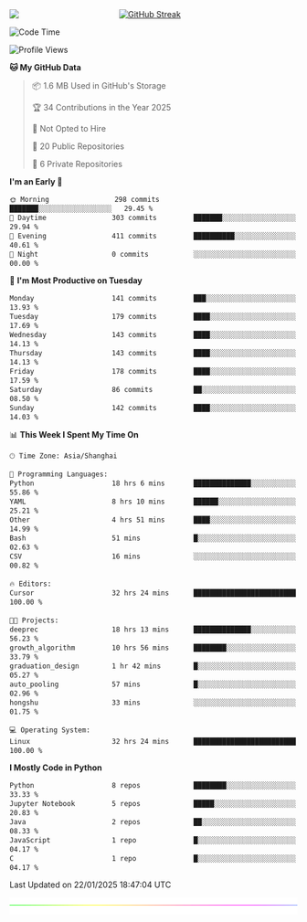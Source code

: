 
<!-- ### Hi there 👋-->
<div>
<!--     <img align="left" src="https://github.com/heartyang520/HeartYang.github.io/blob/main/share/hacker_a.gif?raw=true.gif" width="33%"> -->
<!--       <picture>
    <source media="(prefers-color-scheme: dark)" srcset="https://cdn.jsdelivr.net/gh/sun0225SUN/sun0225SUN/assets/images/coding.gif" />
    <source media="(prefers-color-scheme: light)" srcset="https://cdn.jsdelivr.net/gh/sun0225SUN/sun0225SUN/assets/images/developer.svg" height="225px" />
    <img src="https://cdn.jsdelivr.net/gh/sun0225SUN/sun0225SUN/assets/images/coding.gif" />
  </picture> -->
<!--     <img align="left" src="https://cdn.jsdelivr.net/gh/sun0225SUN/sun0225SUN/assets/images/coding.gif" width="38%"> -->
<!--     <img align="left" src="https://github.com/heartyang520/HeartYang.github.io/blob/main/share/hacker_a.gif?raw=true.gif" width="33%"> -->
    <img align="left" src="https://cdn.jsdelivr.net/gh/sun0225SUN/sun0225SUN/assets/images/coding.gif" width="38%">
    <a href="https://git.io/streak-stats"><img src="https://streak-stats.demolab.com?user=NoyeArk&theme=cobalt&hide_border=true" alt="GitHub Streak" /></a>
</div>  

<!--START_SECTION:waka-->
![Code Time](http://img.shields.io/badge/Code%20Time-95%20hrs%2039%20mins-blue)

![Profile Views](http://img.shields.io/badge/Profile%20Views-2-blue)

**🐱 My GitHub Data** 

> 📦 1.6 MB Used in GitHub's Storage 
 > 
> 🏆 34 Contributions in the Year 2025
 > 
> 🚫 Not Opted to Hire
 > 
> 📜 20 Public Repositories 
 > 
> 🔑 6 Private Repositories 
 > 
**I'm an Early 🐤** 

```text
🌞 Morning                298 commits         ███████░░░░░░░░░░░░░░░░░░   29.45 % 
🌆 Daytime                303 commits         ███████░░░░░░░░░░░░░░░░░░   29.94 % 
🌃 Evening                411 commits         ██████████░░░░░░░░░░░░░░░   40.61 % 
🌙 Night                  0 commits           ░░░░░░░░░░░░░░░░░░░░░░░░░   00.00 % 
```
📅 **I'm Most Productive on Tuesday** 

```text
Monday                   141 commits         ███░░░░░░░░░░░░░░░░░░░░░░   13.93 % 
Tuesday                  179 commits         ████░░░░░░░░░░░░░░░░░░░░░   17.69 % 
Wednesday                143 commits         ████░░░░░░░░░░░░░░░░░░░░░   14.13 % 
Thursday                 143 commits         ████░░░░░░░░░░░░░░░░░░░░░   14.13 % 
Friday                   178 commits         ████░░░░░░░░░░░░░░░░░░░░░   17.59 % 
Saturday                 86 commits          ██░░░░░░░░░░░░░░░░░░░░░░░   08.50 % 
Sunday                   142 commits         ████░░░░░░░░░░░░░░░░░░░░░   14.03 % 
```


📊 **This Week I Spent My Time On** 

```text
🕑︎ Time Zone: Asia/Shanghai

💬 Programming Languages: 
Python                   18 hrs 6 mins       ██████████████░░░░░░░░░░░   55.86 % 
YAML                     8 hrs 10 mins       ██████░░░░░░░░░░░░░░░░░░░   25.21 % 
Other                    4 hrs 51 mins       ████░░░░░░░░░░░░░░░░░░░░░   14.99 % 
Bash                     51 mins             █░░░░░░░░░░░░░░░░░░░░░░░░   02.63 % 
CSV                      16 mins             ░░░░░░░░░░░░░░░░░░░░░░░░░   00.82 % 

🔥 Editors: 
Cursor                   32 hrs 24 mins      █████████████████████████   100.00 % 

🐱‍💻 Projects: 
deeprec                  18 hrs 13 mins      ██████████████░░░░░░░░░░░   56.23 % 
growth_algorithm         10 hrs 56 mins      ████████░░░░░░░░░░░░░░░░░   33.79 % 
graduation_design        1 hr 42 mins        █░░░░░░░░░░░░░░░░░░░░░░░░   05.27 % 
auto_pooling             57 mins             █░░░░░░░░░░░░░░░░░░░░░░░░   02.96 % 
hongshu                  33 mins             ░░░░░░░░░░░░░░░░░░░░░░░░░   01.75 % 

💻 Operating System: 
Linux                    32 hrs 24 mins      █████████████████████████   100.00 % 
```

**I Mostly Code in Python** 

```text
Python                   8 repos             ████████░░░░░░░░░░░░░░░░░   33.33 % 
Jupyter Notebook         5 repos             █████░░░░░░░░░░░░░░░░░░░░   20.83 % 
Java                     2 repos             ██░░░░░░░░░░░░░░░░░░░░░░░   08.33 % 
JavaScript               1 repo              █░░░░░░░░░░░░░░░░░░░░░░░░   04.17 % 
C                        1 repo              █░░░░░░░░░░░░░░░░░░░░░░░░   04.17 % 
```




 Last Updated on 22/01/2025 18:47:04 UTC
<!--END_SECTION:waka-->

<!--     ![NoyeArk's github stats](https://github-readme-stats.vercel.app/api?username=NoyeArk&show_icons=true) -->

<img src="https://github.com/heartyang520/HeartYang.github.io/blob/main/share/paomaxian.gif?raw=true" height="30" width="100%">

<!--
**NoyeArk/NoyeArk** is a ✨ _special_ ✨ repository because its `README.md` (this file) appears on your GitHub profile.

Here are some ideas to get you started:

- 🔭 I’m currently working on ...
- 🌱 I’m currently learning ...
- 👯 I’m looking to collaborate on ...
- 🤔 I’m looking for help with ...
- 💬 Ask me about ...
- 📫 How to reach me: ...
- 😄 Pronouns: ...
- ⚡ Fun fact: ...
-->
